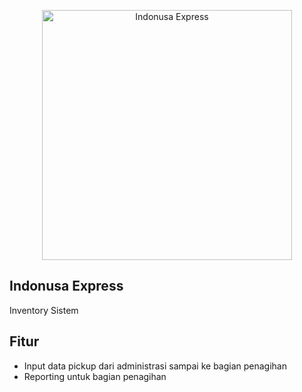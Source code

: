 <p align="center"><a href="https://indonusa-express.id" target="_blank"><img src="https://github.com/chkntendr/pickup-to-invoice/public/assets/img/logo-2.png?raw=true" width="400" alt="Indonusa Express"></a></p>

## Indonusa Express

Inventory Sistem

## Fitur
 - Input data pickup dari administrasi sampai ke bagian penagihan
 - Reporting untuk bagian penagihan
